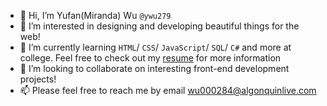 - 👋 Hi, I’m Yufan(Miranda) Wu `@ywu279`
- 👀 I’m interested in designing and developing beautiful things for the web!
- 🌱 I’m currently learning `HTML`/ `CSS`/ `JavaScript`/ `SQL`/ `C#` and more at college. Feel free to check out my [resume](https://github.com/ywu279/ywu279/files/9042961/Yufan.Miranda.Wu_Resume_Developer_v1.4.pdf) for more information
- 💞️ I’m looking to collaborate on interesting front-end development projects!
- 📫 Please feel free to reach me by email wu000284@algonquinlive.com

<!---
ywu279/ywu279 is a ✨ special ✨ repository because its `README.md` (this file) appears on your GitHub profile.
You can click the Preview link to take a look at your changes.
--->

